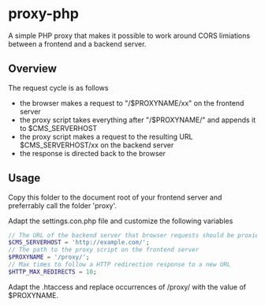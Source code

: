 # proxy-php

A simple PHP proxy that makes it possible to work around CORS limiations between a frontend and a backend server.

## Overview

The request cycle is as follows
* the browser makes a request to "/$PROXYNAME/xx" on the frontend server
* the proxy script takes everything after "/$PROXYNAME/" and appends it to $CMS_SERVERHOST
* the proxy script makes a request to the resulting URL $CMS_SERVERHOST/xx on the backend server
* the response is directed back to the browser

## Usage

Copy this folder to the document root of your frontend server and preferrably call the folder 'proxy'.

Adapt the settings.con.php file and customize the following variables
```php
// The URL of the backend server that browser requests should be proxied to
$CMS_SERVERHOST = 'http://example.com/';
// The path to the proxy script on the frontend server
$PROXYNAME = '/proxy/';
// Max times to follow a HTTP redirection response to a new URL
$HTTP_MAX_REDIRECTS = 10;
```

Adapt the .htaccess and replace occurrences of /proxy/ with the value of $PROXYNAME.
